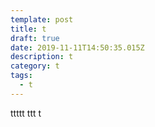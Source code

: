 ```yaml
---
template: post
title: t
draft: true
date: 2019-11-11T14:50:35.015Z
description: t
category: t
tags:
  - t
---
```

ttttt
ttt
t
